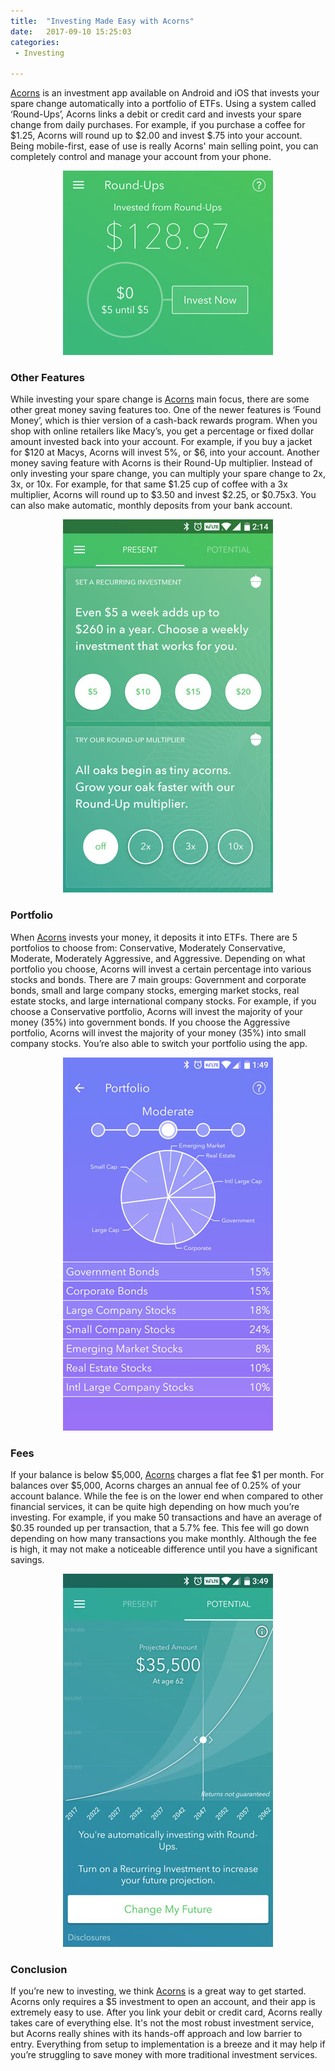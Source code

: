 ```yaml
---
title:  "Investing Made Easy with Acorns"
date:   2017-09-10 15:25:03
categories: 
 - Investing

---
```


[Acorns][Acorns] is an investment app available on Android and iOS that invests your spare change automatically into a portfolio of ETFs.  Using a system called ‘Round-Ups’, Acorns links a debit or credit card and invests your spare change from daily purchases.  For example, if you purchase a coffee for $1.25, Acorns will round up to $2.00 and invest $.75 into your account.  Being mobile-first, ease of use is really Acorns' main selling point, you can completely control and manage your account from your phone.  

<center><a href="acorns.com/invite/VX2C78" target="_blank"><img src="/Acorns1.7.jpg" width="336" border="0" alt="Acorns Moderate Portfolio"/></a></center>


<h3>Other Features</h3> 

While investing your spare change is [Acorns][Acorns] main focus, there are some other great money saving features too.  One of the newer features is ‘Found Money’, which is thier version of a cash-back rewards program.  When you shop with online retailers like Macy’s, you get a percentage or fixed dollar amount invested back into your account.  For example, if you buy a jacket for $120 at Macys, Acorns will invest 5%, or $6, into your account.  Another money saving feature with Acorns is their Round-Up multiplier.   Instead of only investing your spare change, you can multiply your spare change to 2x, 3x, or 10x.  For example, for that same $1.25 cup of coffee with a 3x multiplier, Acorns will round up to $3.50 and invest $2.25, or $0.75x3.  You can also make automatic, monthly deposits from your bank account.  

<center><a href="acorns.com/invite/VX2C78" target="_blank"><img src="/Acorns1.2.jpg" width="336" border="0" alt="Acorns Moderate Portfolio"/></a></center>

<h3>Portfolio</h3>

When [Acorns][Acorns] invests your money, it deposits it into ETFs.  There are 5 portfolios to choose from: Conservative, Moderately Conservative, Moderate, Moderately Aggressive, and Aggressive.  Depending on what portfolio you choose, Acorns will invest a certain percentage into various stocks and bonds.  There are 7 main groups:  Government and corporate bonds, small and large company stocks, emerging market stocks, real estate stocks, and large international company stocks.  For example, if you choose a Conservative portfolio, Acorns will invest the majority of your money (35%) into government bonds.  If you choose the Aggressive portfolio, Acorns will invest the majority of your money (35%) into small company stocks.  You’re also able to switch your portfolio using the app.  

<center><a href="acorns.com/invite/VX2C78" target="_blank"><img src="/Acorns1.1.jpg" width="336" border="0" alt="Acorns Moderate Portfolio"/></a></center>



<h3>Fees</h3> 

If your balance is below $5,000, [Acorns][Acorns] charges a flat fee $1 per month.  For balances over $5,000, Acorns charges an annual fee of 0.25% of your account balance.  While the fee is on the lower end when compared to other financial services, it can be quite high depending on how much you’re investing.  For example, if you make 50 transactions and have an average of $0.35 rounded up per transaction, that a 5.7% fee.  This fee will go down depending on how many transactions you make monthly.  Although the fee is high, it may not make a noticeable difference until you have a significant savings.  

<center><a href="acorns.com/invite/VX2C78" target="_blank"><img src="/Acorns1.3.jpg" width="336" border="0" alt="Acorns Moderate Portfolio"/></a></center>

<h3>Conclusion</h3> 

If you’re new to investing, we think [Acorns][Acorns] is a great way to get started.  Acorns only requires a $5 investment to open an account, and their app is extremely easy to use.  After you link your debit or credit card, Acorns really takes care of everything else.  It's not the most robust investment service, but Acorns really shines with its hands-off approach and low barrier to entry. Everything from setup to implementation is a breeze and it may help if you’re struggling to save money with more traditional investment services.  

[Acorns]: acorns.com/invite/VX2C78
